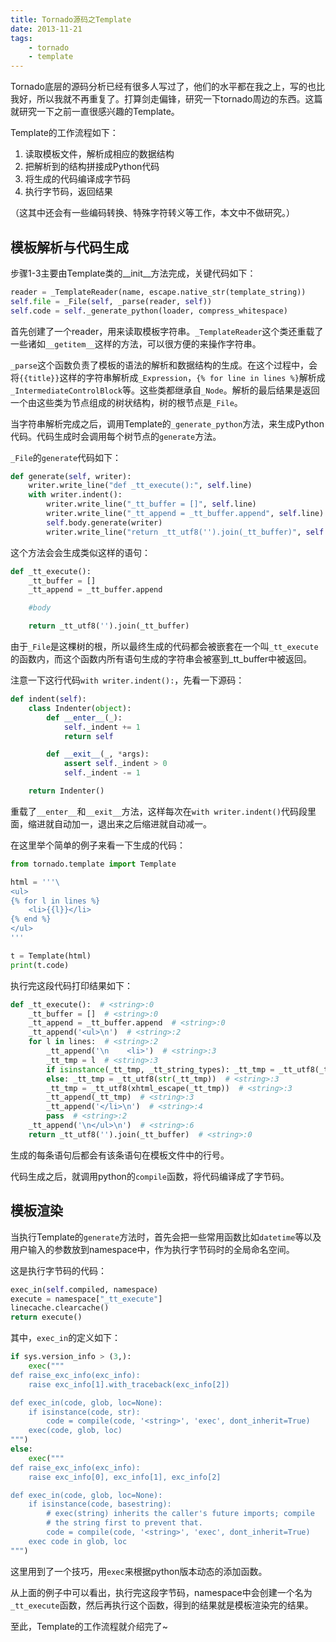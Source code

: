 ```yaml
---
title: Tornado源码之Template
date: 2013-11-21
tags:
    - tornado
    - template
---
```


Tornado底层的源码分析已经有很多人写过了，他们的水平都在我之上，写的也比我好，所以我就不再重复了。打算剑走偏锋，研究一下tornado周边的东西。这篇就研究一下之前一直很感兴趣的Template。

Template的工作流程如下：

1. 读取模板文件，解析成相应的数据结构
2. 把解析到的结构拼接成Python代码
3. 将生成的代码编译成字节码
4. 执行字节码，返回结果

（这其中还会有一些编码转换、特殊字符转义等工作，本文中不做研究。）

## 模板解析与代码生成

步骤1-3主要由Template类的__init__方法完成，关键代码如下：

```python
reader = _TemplateReader(name, escape.native_str(template_string))
self.file = _File(self, _parse(reader, self))
self.code = self._generate_python(loader, compress_whitespace)
```

首先创建了一个reader，用来读取模板字符串。`_TemplateReader`这个类还重载了一些诸如`__getitem__`这样的方法，可以很方便的来操作字符串。

`_parse`这个函数负责了模板的语法的解析和数据结构的生成。在这个过程中，会将`{{title}}`这样的字符串解析成`_Expression`，`{% for line in lines %}`解析成`_IntermediateControlBlock`等。这些类都继承自`_Node`。解析的最后结果是返回一个由这些类为节点组成的树状结构，树的根节点是`_File`。

当字符串解析完成之后，调用Template的`_generate_python`方法，来生成Python代码。代码生成时会调用每个树节点的`generate`方法。

`_File`的`generate`代码如下：

```python
def generate(self, writer):
    writer.write_line("def _tt_execute():", self.line)
    with writer.indent():
        writer.write_line("_tt_buffer = []", self.line)
        writer.write_line("_tt_append = _tt_buffer.append", self.line)
        self.body.generate(writer)
        writer.write_line("return _tt_utf8('').join(_tt_buffer)", self.line)
```

这个方法会会生成类似这样的语句：

```python
def _tt_execute():
    _tt_buffer = []
    _tt_append = _tt_buffer.append

    #body

    return _tt_utf8('').join(_tt_buffer)
```

由于`_File`是这棵树的根，所以最终生成的代码都会被嵌套在一个叫`_tt_execute`的函数内，而这个函数内所有语句生成的字符串会被塞到_tt_buffer中被返回。

注意一下这行代码`with writer.indent():`，先看一下源码：

```python
def indent(self):
    class Indenter(object):
        def __enter__(_):
            self._indent += 1
            return self

        def __exit__(_, *args):
            assert self._indent > 0
            self._indent -= 1

    return Indenter()
```

重载了`__enter__`和`__exit__`方法，这样每次在`with writer.indent()`代码段里面，缩进就自动加一，退出来之后缩进就自动减一。

在这里举个简单的例子来看一下生成的代码：

```python
from tornado.template import Template

html = '''\
<ul>
{% for l in lines %}
    <li>{{l}}</li>
{% end %}
</ul>
'''

t = Template(html)
print(t.code)
```

执行完这段代码打印结果如下：

```python
def _tt_execute():  # <string>:0
    _tt_buffer = []  # <string>:0
    _tt_append = _tt_buffer.append  # <string>:0
    _tt_append('<ul>\n')  # <string>:2
    for l in lines:  # <string>:2
        _tt_append('\n    <li>')  # <string>:3
        _tt_tmp = l  # <string>:3
        if isinstance(_tt_tmp, _tt_string_types): _tt_tmp = _tt_utf8(_tt_tmp)  # <string>:3
        else: _tt_tmp = _tt_utf8(str(_tt_tmp))  # <string>:3
        _tt_tmp = _tt_utf8(xhtml_escape(_tt_tmp))  # <string>:3
        _tt_append(_tt_tmp)  # <string>:3
        _tt_append('</li>\n')  # <string>:4
        pass  # <string>:2
    _tt_append('\n</ul>\n')  # <string>:6
    return _tt_utf8('').join(_tt_buffer)  # <string>:0
```

生成的每条语句后都会有该条语句在模板文件中的行号。

代码生成之后，就调用python的`compile`函数，将代码编译成了字节码。

## 模板渲染

当执行Template的`generate`方法时，首先会把一些常用函数比如`datetime`等以及用户输入的参数放到namespace中，作为执行字节码时的全局命名空间。

这是执行字节码的代码：

```python
exec_in(self.compiled, namespace)
execute = namespace["_tt_execute"]
linecache.clearcache()
return execute()
```

其中，`exec_in`的定义如下：

```python
if sys.version_info > (3,):
    exec("""
def raise_exc_info(exc_info):
    raise exc_info[1].with_traceback(exc_info[2])

def exec_in(code, glob, loc=None):
    if isinstance(code, str):
        code = compile(code, '<string>', 'exec', dont_inherit=True)
    exec(code, glob, loc)
""")
else:
    exec("""
def raise_exc_info(exc_info):
    raise exc_info[0], exc_info[1], exc_info[2]

def exec_in(code, glob, loc=None):
    if isinstance(code, basestring):
        # exec(string) inherits the caller's future imports; compile
        # the string first to prevent that.
        code = compile(code, '<string>', 'exec', dont_inherit=True)
    exec code in glob, loc
""")
```

这里用到了一个技巧，用`exec`来根据python版本动态的添加函数。

从上面的例子中可以看出，执行完这段字节码，namespace中会创建一个名为`_tt_execute`函数，然后再执行这个函数，得到的结果就是模板渲染完的结果。

至此，Template的工作流程就介绍完了~
